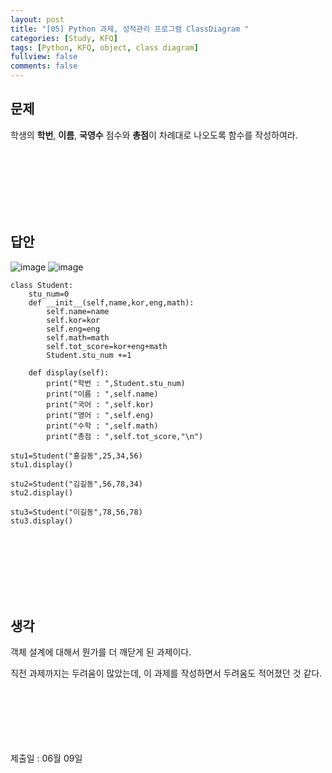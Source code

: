 ```yaml
---
layout: post
title: "[05] Python 과제, 성적관리 프로그램 ClassDiagram "
categories: [Study, KFQ]
tags: [Python, KFQ, object, class diagram]
fullview: false
comments: false
---
```


## 문제
학생의 **학번**, **이름**, **국영수** 점수와 **총점**이 차례대로 나오도록 함수를 작성하여라.

<br><br><br><br><br><br>

## 답안
![image](https://user-images.githubusercontent.com/84369912/126753998-0d66d04d-f606-401e-8c3e-6394834a104b.png)
![image](https://user-images.githubusercontent.com/84369912/126754020-4f9461d7-0faf-4aca-9499-4b4d110c4311.png)


```
class Student:
    stu_num=0
    def __init__(self,name,kor,eng,math):
        self.name=name
        self.kor=kor
        self.eng=eng
        self.math=math
        self.tot_score=kor+eng+math
        Student.stu_num +=1
        
    def display(self):
        print("학번 : ",Student.stu_num)
        print("이름 : ",self.name)
        print("국어 : ",self.kor)
        print("영어 : ",self.eng)
        print("수학 : ",self.math)
        print("총점 : ",self.tot_score,"\n")
        
stu1=Student("홍길동",25,34,56)
stu1.display()

stu2=Student("김길동",56,78,34)
stu2.display()

stu3=Student("이길동",78,56,78)
stu3.display()
```

<br><br><br><br><br><br>

## 생각
객체 설계에 대해서 뭔가를 더 깨닫게 된 과제이다.

직전 과제까지는 두려움이 많았는데, 이 과제를 작성하면서 두려움도 적어졌던 것 같다.



<br><br><br><br><br><br>
제출일 : 06월 09일